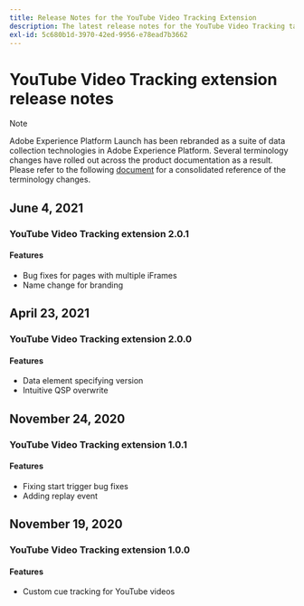 ```yaml
---
title: Release Notes for the YouTube Video Tracking Extension
description: The latest release notes for the YouTube Video Tracking tag extension in Adobe Experience Platform.
exl-id: 5c680b1d-3970-42ed-9956-e78ead7b3662
---
```

# YouTube Video Tracking extension release notes

>[!NOTE]
>
>Adobe Experience Platform Launch has been rebranded as a suite of data collection technologies in Adobe Experience Platform. Several terminology changes have rolled out across the product documentation as a result. Please refer to the following [document](../../../term-updates.md) for a consolidated reference of the terminology changes.

## June 4, 2021

### YouTube Video Tracking extension 2.0.1

#### Features

* Bug fixes for pages with multiple iFrames
* Name change for branding

## April 23, 2021

### YouTube Video Tracking extension 2.0.0

#### Features

* Data element specifying version
* Intuitive QSP overwrite

## November 24, 2020

### YouTube Video Tracking extension 1.0.1

#### Features

* Fixing start trigger bug fixes
* Adding replay event

## November 19, 2020

### YouTube Video Tracking extension 1.0.0

#### Features

* Custom cue tracking for YouTube videos
